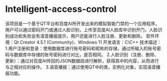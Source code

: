 # Intelligent-access-control
该项目是一个基于QT平台和百度AI所开发出来的模拟智能门禁的一个应用程序，用户可以通过密码开门或通过人脸识别，上传至百度AI人脸库中识别开门，人脸识别成功和失败会有语音播报提示，用户还能进行人脸注册、更新和删除。
软件环境：Qt Creator 4.5.1 (Community)、Windows 11
开发语言：C\C++
技术描述：
1.用户注册和登录：使用数据库进行账号密码和昵称的存储，通过所输入的账号密码与数据库中存储的账号密码进行对比，是否相同。
2.人脸识别（注册、删除、更新）：通过对百度AI传回的JSON数据段进行解析，获得其中的内容，从而进行与之相对应的操作。
3.语音播报：通过使用QT中的类，实例化对象，实现语音播报功能。
